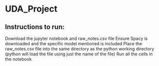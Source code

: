 # UDA_Project
## Instructions to run:

Download the jupyter notebook and raw_notes.csv file
Ensure Spacy is downloaded and the specific model mentioned is included
Place the raw_notes.csv file into the same directory as the python working directory (python will load the file using just the name of the file)
Run all the cells in the notebook

